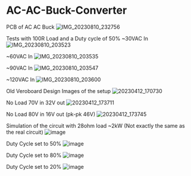 # AC-AC-Buck-Converter
PCB of AC AC Buck
![IMG_20230810_232756](https://github.com/lbrushmanl/AC-AC-Buck-Converter/assets/114579521/ad34ecb8-780f-49bc-949b-9058dda8a0c5)

Tests with 100R Load and a Duty cycle of 50%
~30VAC In
![IMG_20230810_203523](https://github.com/lbrushmanl/AC-AC-Buck-Converter/assets/114579521/dc542afe-888b-4bb5-a74e-2135dcfdfbc3)

~60VAC In
![IMG_20230810_203535](https://github.com/lbrushmanl/AC-AC-Buck-Converter/assets/114579521/4ca313fe-9eea-4745-9d44-d90bba9fab7d)

~90VAC In
![IMG_20230810_203547](https://github.com/lbrushmanl/AC-AC-Buck-Converter/assets/114579521/741b9eba-0165-41af-a558-d183886d0a86)

~120VAC In
![IMG_20230810_203600](https://github.com/lbrushmanl/AC-AC-Buck-Converter/assets/114579521/bed499cf-bfe9-4c68-b278-3742ad805aa0)


Old Veroboard Design
Images of the setup
![20230412_170730](https://user-images.githubusercontent.com/114579521/234475803-48bb642a-ec24-493c-bb44-708aa3b04d31.jpg)

No Load 70V in 32V out
![20230412_173711](https://user-images.githubusercontent.com/114579521/234475943-d5a849ab-93ea-4160-8fff-ff0dcc2ff3ac.jpg)

No Load 80V in 16V out (pk-pk 46V)
![20230412_173745](https://user-images.githubusercontent.com/114579521/234476615-9a0d1f64-17db-491a-8505-88be4b8c61f0.jpg)

Simulation of the circuit with 28ohm load ~2kW (Not exactly the same as the real circuit)
![image](https://user-images.githubusercontent.com/114579521/236134714-be738882-14c5-4447-b69d-b41c4ae0bfd0.png)

Duty Cycle set to 50%
![image](https://user-images.githubusercontent.com/114579521/236133864-44cb8b02-f20b-41b7-9cd5-b56afbb56776.png)

Duty Cycle set to 80%
![image](https://user-images.githubusercontent.com/114579521/236133968-0010d69a-3f23-4c9f-80d4-c844e0527749.png)

Duty Cycle set to 20%
![image](https://user-images.githubusercontent.com/114579521/236134573-7615e713-60cd-4f7e-9bd2-a1820dc77ba7.png)
